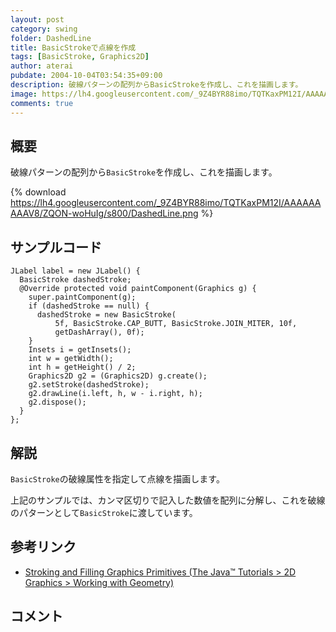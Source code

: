 ```yaml
---
layout: post
category: swing
folder: DashedLine
title: BasicStrokeで点線を作成
tags: [BasicStroke, Graphics2D]
author: aterai
pubdate: 2004-10-04T03:54:35+09:00
description: 破線パターンの配列からBasicStrokeを作成し、これを描画します。
image: https://lh4.googleusercontent.com/_9Z4BYR88imo/TQTKaxPM12I/AAAAAAAAAV8/ZQON-woHuIg/s800/DashedLine.png
comments: true
---
```

## 概要
破線パターンの配列から`BasicStroke`を作成し、これを描画します。

{% download https://lh4.googleusercontent.com/_9Z4BYR88imo/TQTKaxPM12I/AAAAAAAAAV8/ZQON-woHuIg/s800/DashedLine.png %}

## サンプルコード
<pre class="prettyprint"><code>JLabel label = new JLabel() {
  BasicStroke dashedStroke;
  @Override protected void paintComponent(Graphics g) {
    super.paintComponent(g);
    if (dashedStroke == null) {
      dashedStroke = new BasicStroke(
          5f, BasicStroke.CAP_BUTT, BasicStroke.JOIN_MITER, 10f,
          getDashArray(), 0f);
    }
    Insets i = getInsets();
    int w = getWidth();
    int h = getHeight() / 2;
    Graphics2D g2 = (Graphics2D) g.create();
    g2.setStroke(dashedStroke);
    g2.drawLine(i.left, h, w - i.right, h);
    g2.dispose();
  }
};
</code></pre>

## 解説
`BasicStroke`の破線属性を指定して点線を描画します。

上記のサンプルでは、カンマ区切りで記入した数値を配列に分解し、これを破線のパターンとして`BasicStroke`に渡しています。

## 参考リンク
- [Stroking and Filling Graphics Primitives (The Java™ Tutorials > 2D Graphics > Working with Geometry)](https://docs.oracle.com/javase/tutorial/2d/geometry/strokeandfill.html)

<!-- dummy comment line for breaking list -->

## コメント
